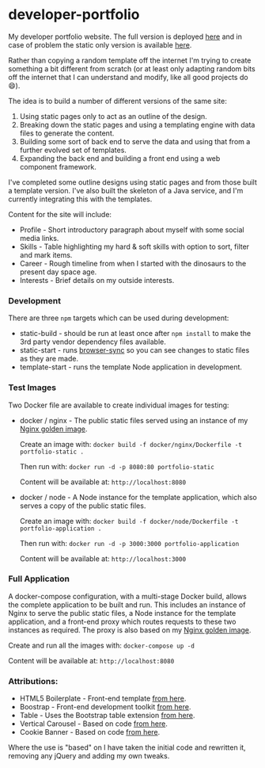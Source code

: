 # developer-portfolio

My developer portfolio website. The full version is deployed [here](https://jurassic-john.site) and in case of problem the static
only version is available [here](https://ratjuggler.github.io/developer-portfolio/).

Rather than copying a random template off the internet I'm trying to create something a bit different from scratch (or at least 
only adapting random bits off the internet that I can understand and modify, like all good projects do 😄).

The idea is to build a number of different versions of the same site:

1. Using static pages only to act as an outline of the design. 
2. Breaking down the static pages and using a templating engine with data files to generate the content.
3. Building some sort of back end to serve the data and using that from a further evolved set of templates.
4. Expanding the back end and building a front end using a web component framework.

I've completed some outline designs using static pages and from those built a template version. I've also built the skeleton of a 
Java service, and I'm currently integrating this with the templates. 

Content for the site will include:

- Profile - Short introductory paragraph about myself with some social media links.
- Skills - Table highlighting my hard & soft skills with option to sort, filter and mark items.
- Career - Rough timeline from when I started with the dinosaurs to the present day space age.
- Interests - Brief details on my outside interests. 

### Development

There are three `npm` targets which can be used during development:

- static-build - should be run at least once after `npm install` to make the 3rd party vendor dependency files available.
- static-start - runs [browser-sync](https://browsersync.io/) so you can see changes to static files as they are made.
- template-start - runs the template Node application in development.

### Test Images

Two Docker file are available to create individual images for testing:
 
- docker / nginx - The public static files served using an instance of my [Nginx golden image](https://github.com/RatJuggler/my-production-docker-build). 
  
  Create an image with: `docker build -f docker/nginx/Dockerfile -t portfolio-static .`
   
  Then run with: `docker run -d -p 8080:80 portfolio-static`

  Content will be available at: `http://localhost:8080`


- docker / node - A Node instance for the template application, which also serves a copy of the public static files.
  
  Create an image with: `docker build -f docker/node/Dockerfile -t portfolio-application .`

  Then run with: `docker run -d -p 3000:3000 portfolio-application`

  Content will be available at: `http://localhost:3000`

### Full Application

A docker-compose configuration, with a multi-stage Docker build, allows the complete application to be built and run. This includes 
an instance of Nginx to serve the public static files, a Node instance for the template application, and a front-end proxy which 
routes requests to these two instances as required. The proxy is also based on my [Nginx golden image](https://github.com/RatJuggler/my-production-docker-build).

  Create and run all the images with: `docker-compose up -d`

  Content will be available at: `http://localhost:8080`

### Attributions:

- HTML5 Boilerplate - Front-end template [from here](https://html5boilerplate.com/).
- Boostrap - Front-end development toolkit [from here](https://getbootstrap.com/).
- Table - Uses the Bootstrap table extension [from here](https://bootstrap-table.com/).
- Vertical Carousel - Based on code [from here](https://www.codeply.com/p/JxZ8htyOFN).
- Cookie Banner - Based on code [from here](https://github.com/kolappannathan/bootstrap-cookie-banner).

Where the use is "based" on I have taken the initial code and rewritten it, removing any jQuery and adding my own tweaks.
